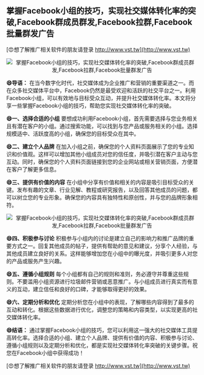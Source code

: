 ## **掌握Facebook小组的技巧，实现社交媒体转化率的突破,Facebook群成员群发,Facebook拉群,Facebook批量群发广告**

[😍想了解推广相关软件的朋友请登录 http://www.vst.tw](http://www.vst.tw)

 <center><img src="https://vst.tw/MP4/tuiguang/png/7.png" alt="掌握Facebook小组的技巧，实现社交媒体转化率的突破,Facebook群成员群发,Facebook拉群,Facebook批量群发广告"></center>

**😄导语：**
在当今数字化时代，社交媒体成为企业推广和营销的重要渠道之一。而在众多社交媒体平台中，Facebook仍然是最受欢迎和活跃的社交平台之一。利用Facebook小组，可以有效地与目标受众互动，并提升社交媒体转化率。本文将分享一些掌握Facebook小组的技巧，帮助您实现社交媒体转化率的突破。

**😄一、选择合适的小组**
要想成功利用Facebook小组，首先需要选择与您业务相关且有潜在客户的小组。通过搜索功能，可以找到与您产品或服务相关的小组。选择规模适中、活跃度高的小组，确保您的目标受众在其中。

**😄二、建立个人品牌**
在加入小组之前，确保您的个人资料页面展示了您的专业知识和价值观。这样可以增加其他小组成员对您的信任度，并吸引潜在客户主动与您互动。同时，确保您的个人资料页面链接到您的企业网站或相关营销页面，方便潜在客户了解更多信息。

**😄三、提供有价值的内容**
在小组中分享有价值和相关的内容是吸引目标受众的关键。发布有趣的文章、行业见解、教程或研究报告，以及回答其他成员的问题，都可以树立您的专业形象。确保您的内容具有独特性和原创性，并与您的品牌形象相符。

 <center><img src="https://vst.tw/MP4/tuiguang/png/2.png" alt="掌握Facebook小组的技巧，实现社交媒体转化率的突破,Facebook群成员群发,Facebook拉群,Facebook批量群发广告"></center>

**😄四、积极参与讨论**
积极参与小组内的讨论是建立自己的影响力和推广品牌的重要方式之一。回复其他成员的帖子，提供有帮助的意见和建议，分享个人经验，与其他成员建立良好的关系。这样能够增加您在小组中的曝光度，并吸引更多人对您的产品或服务产生兴趣。

**😄五、遵循小组规则**
每个小组都有自己的规则和准则，务必遵守并尊重这些规则。不要滥用小组资源进行垃圾邮件营销或恶意推广。与小组成员进行真实而有意义的互动，建立信任和良好的口碑，才能够取得更好的效果。

**😄六、定期分析和优化**
定期分析您在小组中的表现，了解哪些内容得到了最多的互动和转化。根据这些数据进行优化，调整您的策略和内容类型，以实现更高的社交媒体转化率。

**😄结语：**
通过掌握Facebook小组的技巧，您可以利用这一强大的社交媒体工具提高转化率。选择合适的小组、建立个人品牌、提供有价值的内容、积极参与讨论、遵循小组规则以及定期分析和优化，都是实现社交媒体转化率突破的关键步骤。祝您在Facebook小组中获得成功！

[😍想了解推广相关软件的朋友请登录 http://www.vst.tw](http://www.vst.tw)



